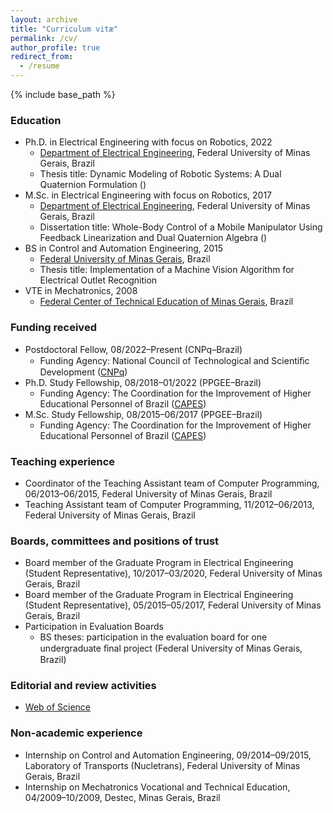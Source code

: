 ```yaml
---
layout: archive
title: "Curriculum vitæ"
permalink: /cv/
author_profile: true
redirect_from:
  - /resume
---
```


{% include base_path %}

### Education

* Ph.D. in Electrical Engineering with focus on Robotics, 2022
  * [Department of Electrical Engineering](https://www.ppgee.ufmg.br/), Federal University of Minas Gerais, Brazil
  * Thesis title: Dynamic Modeling of Robotic Systems: A Dual Quaternion Formulation ([<i class="fa fa-fw fa-file-pdf" aria-hidden="true"></i>](https://ffasilva.github.io/files/PhD_Thesis_Frederico_Afonso.pdf))
* M.Sc. in Electrical Engineering with focus on Robotics, 2017
  * [Department of Electrical Engineering](https://www.ppgee.ufmg.br/), Federal University of Minas Gerais, Brazil
  * Dissertation title: Whole-Body Control of a Mobile Manipulator Using Feedback Linearization and Dual
Quaternion Algebra ([<i class="fa fa-fw fa-file-pdf" aria-hidden="true"></i>](https://ffasilva.github.io/files/Master_Thesis_Frederico_Afonso.pdf))
* BS in Control and Automation Engineering, 2015
  * [Federal University of Minas Gerais](https://ufmg.br/), Brazil
  * Thesis title: Implementation of a Machine Vision Algorithm for Electrical Outlet Recognition
* VTE in Mechatronics, 2008
  * [Federal Center of Technical Education of Minas Gerais](https://www.cefetmg.br/), Brazil

### Funding received

  * Postdoctoral Fellow, 08/2022–Present (CNPq–Brazil)
    * Funding Agency: National Council of Technological and Scientiﬁc Development ([CNPq](https://www.gov.br/cnpq/pt-br))
  * Ph.D. Study Fellowship, 08/2018–01/2022 (PPGEE–Brazil)
    * Funding Agency: The Coordination for the Improvement of Higher Educational Personnel of Brazil
([CAPES](https://www.gov.br/capes/pt-br))
  * M.Sc. Study Fellowship, 08/2015–06/2017 (PPGEE–Brazil)
    * Funding Agency: The Coordination for the Improvement of Higher Educational Personnel of Brazil
([CAPES](https://www.gov.br/capes/pt-br))

### Teaching experience

  * Coordinator of the Teaching Assistant team of Computer Programming, 06/2013–06/2015, Federal University of Minas Gerais, Brazil
  * Teaching Assistant team of Computer Programming, 11/2012–06/2013, Federal University of Minas Gerais, Brazil

### Boards, committees and positions of trust

  * Board member of the Graduate Program in Electrical Engineering (Student Representative), 10/2017–03/2020, Federal University of Minas Gerais, Brazil
  * Board member of the Graduate Program in Electrical Engineering (Student Representative), 05/2015–05/2017, Federal University of Minas Gerais, Brazil
  * Participation in Evaluation Boards
    * BS theses: participation in the evaluation board for one undergraduate ﬁnal project (Federal University of
Minas Gerais, Brazil)

### Editorial and review activities

  * [Web of Science](https://www.webofscience.com/wos/author/record/364088)

### Non-academic experience

  * Internship on Control and Automation Engineering, 09/2014–09/2015, Laboratory of Transports (Nucletrans), Federal University of Minas Gerais, Brazil
  * Internship on Mechatronics Vocational and Technical Education, 04/2009–10/2009, Destec, Minas Gerais, Brazil
